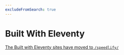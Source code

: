 ```yaml
---
excludeFromSearch: true
---
```


# Built With Eleventy

[The Built with Eleventy sites have moved to `/speedlify/`](/speedlify/)
